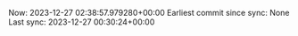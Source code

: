 Now: 2023-12-27 02:38:57.979280+00:00 Earliest commit since sync: None Last sync: 2023-12-27 00:30:24+00:00
